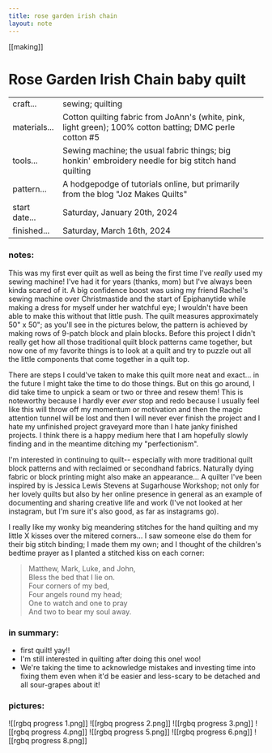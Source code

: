 ```yaml
---
title: rose garden irish chain 
layout: note 
---
```


[[making]]

# Rose Garden Irish Chain baby quilt

|||
|-|-| 
|craft...| sewing; quilting 
|materials...| Cotton quilting fabric from JoAnn's (white, pink, light green); 100% cotton batting; DMC perle cotton #5|
|tools...| Sewing machine; the usual fabric things; big honkin' embroidery needle for big stitch hand quilting
|pattern...| A hodgepodge of tutorials online, but primarily from the blog "Joz Makes Quilts" 
|start date...| Saturday, January 20th, 2024
|finished...| Saturday, March 16th, 2024

### notes:

This was my first ever quilt as well as being the first time I've _really_ used my sewing machine! I've had it for years (thanks, mom) but I've always been kinda scared of it. A big confidence boost was using my friend Rachel's sewing machine over Christmastide and the start of Epiphanytide while making a dress for myself under her watchful eye; I wouldn't have been able to make this without that little push. The quilt measures approximately 50" x 50"; as you'll see in the pictures below, the pattern is achieved by making rows of 9-patch block and plain blocks. Before this project I didn't really get how all those traditional quilt block patterns came together, but now one of my favorite things is to look at a quilt and try to puzzle out all the little components that come together in a quilt top.

There are steps I could've taken to make this quilt more neat and exact... in the future I might take the time to do those things. But on this go around, I did take time to unpick a seam or two or three and resew them! This is noteworthy because I hardly ever _ever_ stop and redo because I usually feel like this will throw off my momentum or motivation and then the magic attention tunnel will be lost and then I will never ever finish the project and I hate my unfinished project graveyard more than I hate janky finished projects. I think there is a happy medium here that I am hopefully slowly finding and in the meantime ditching my "perfectionism".

I'm interested in continuing to quilt-- especially with more traditional quilt block patterns and with reclaimed or secondhand fabrics. Naturally dying fabric or block printing might also make an appearance... A quilter I've been inspired by is Jessica Lewis Stevens at Sugarhouse Workshop; not only for her lovely quilts but also by her online presence in general as an example of documenting and sharing creative life and work (I've not looked at her instagram, but I'm sure it's also good, as far as instagrams go).

I really like my wonky big meandering stitches for the hand quilting and my little X kisses over the mitered corners... I saw someone else do them for their big stitch binding; I made them my own; and I thought of the children's bedtime prayer as I planted a stitched kiss on each corner:

> Matthew, Mark, Luke, and John,<br>
> Bless the bed that I lie on.<br>
> Four corners of my bed,<br>
> Four angels round my head;<br>
> One to watch and one to pray<br>
> And two to bear my soul away.<br>

### in summary: 

* first quilt! yay!!
* I'm still interested in quilting after doing this one! woo!
* We're taking the time to acknowledge mistakes and investing time into fixing them even when it'd be easier and less-scary to be detached and all sour-grapes about it! 

### pictures:
![[rgbq progress 1.png]]
![[rgbq progress 2.png]]
![[rgbq progress 3.png]]
![[rgbq progress 4.png]]
![[rgbq progress 5.png]]
![[rgbq progress 6.png]]
![[rgbq progress 8.png]]
